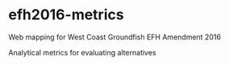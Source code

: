 # efh2016-metrics
Web mapping for West Coast Groundfish EFH Amendment 2016

Analytical metrics for evaluating alternatives
